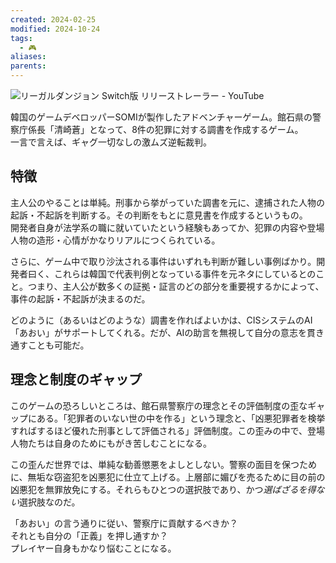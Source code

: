 ```yaml
---
created: 2024-02-25
modified: 2024-10-24
tags:
  - 🎮
aliases: 
parents: 
---
```

![リーガルダンジョン Switch版 リリーストレーラー - YouTube](https://www.youtube.com/watch?v=yMucpwXYZ5Q)

韓国のゲームデベロッパーSOMIが製作したアドベンチャーゲーム。館石県の警察庁係長「清崎蒼」となって、8件の犯罪に対する調書を作成するゲーム。  
一言で言えば、ギャグ一切なしの激ムズ逆転裁判。

## 特徴
主人公のやることは単純。刑事から挙がっていた調書を元に、逮捕された人物の起訴・不起訴を判断する。その判断をもとに意見書を作成するというもの。  
開発者自身が法学系の職に就いていたという経験もあってか、犯罪の内容や登場人物の造形・心情がかなりリアルにつくられている。

さらに、ゲーム中で取り沙汰される事件はいずれも判断が難しい事例ばかり。開発者曰く、これらは韓国で代表判例となっている事件を元ネタにしているとのこと。つまり、主人公が数多くの証拠・証言のどの部分を重要視するかによって、事件の起訴・不起訴が決まるのだ。

どのように（あるいはどのような）調書を作ればよいかは、CISシステムのAI「あおい」がサポートしてくれる。だが、AIの助言を無視して自分の意志を貫き通すことも可能だ。

## 理念と制度のギャップ
このゲームの恐ろしいところは、館石県警察庁の理念とその評価制度の歪なギャップにある。「犯罪者のいない世の中を作る」という理念と、「凶悪犯罪者を検挙すればするほど優れた刑事として評価される」評価制度。この歪みの中で、登場人物たちは自身のためにもがき苦しむことになる。

この歪んだ世界では、単純な勧善懲悪をよしとしない。警察の面目を保つために、無垢な窃盗犯を凶悪犯に仕立て上げる。上層部に媚びを売るために目の前の凶悪犯を無罪放免にする。それらもひとつの選択肢であり、かつ*選ばざるを得ない*選択肢なのだ。

「あおい」の言う通りに従い、警察庁に貢献するべきか？  
それとも自分の「正義」を押し通すか？  
プレイヤー自身もかなり悩むことになる。